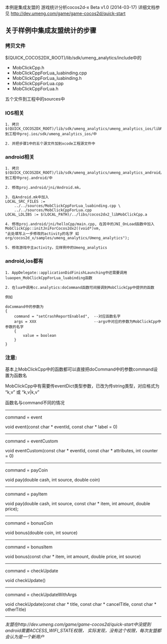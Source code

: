 
本例是集成友盟的 游戏统计分析cocos2d-x Beta v1.0 (2014-03-17)
详细文档参见 <http://dev.umeng.com/game/game-cocos2d/quick-start>



## 关于样例中集成友盟统计的步骤 ##

### 拷贝文件 ###

$(QUICK_COCOS2DX_ROOT)/lib/sdk/umeng_analytics/include中的
* MobClickCpp.h
* MobClickCppForLua_luabinding.cpp
* MobClickCppForLua_luabinding.h
* MobClickCppForLua.cpp
* MobClickCppForLua.h

五个文件到工程中的sources中


### IOS相关 ###

	1. 拷贝$(QUICK_COCOS2DX_ROOT)/lib/sdk/umeng_analytics/umeng_analytics_ios/libMobClickCppWithLibCpp.a到工程中proj.ios/sdk/umeng_analytics_ios/中
	
	2. 并把步骤1中的五个源文件加到xcode工程源文件中

### android相关 ###

	1. 拷贝$(QUICK_COCOS2DX_ROOT)/lib/sdk/umeng_analytics/umeng_analytics_android/* 到工程中proj.android/中
	
	2. 修改proj.android/jni/Android.mk，
	
	3. 在Android.mk中加入
	LOCAL_SRC_FILES :=
    	../../sources/MobClickCppForLua_luabinding.cpp \
    	../../sources/MobClickCppForLua.cpp
	LOCAL_LDLIBS := $(LOCAL_PATH)/../libs/cocos2dx2_libMobClickCpp.a
	
	4. 修改proj.android/jni/helloCpp/main.cpp, 在其中的JNI_OnLoad函数中加入
	MobClickCpp::initJniForCocos2dx2((void*)vm,
	"此处填写上一步修改的activity的名字 如org/cocos2d_x/samples/umeng_analytics/Umeng_analytics");
	
	5. 修改游戏中主activity，见样例中的Umeng_analytics

### android,ios都有 ###
	1. AppDelegate::applicationDidFinishLaunching中还需要调用luaopen_MobClickCppForLua_luabinding函数

	2. 在lua中调用cc.analytics:doCommand函数可间接调到MobClickCpp中提供的函数

	例如

	doCommand中的参数为
	{
		command = "setCrashReportEnabled",	--对应函数名字
		args = XXX 							--args中对应的参数为MobClickCpp中参数的名字
 		{
			value = boolean
		}
	}


### 注意: ###

基本上MobClickCpp中的函数都可以直接把doCommand中的参数command设置为函数名

MobClickCpp中有需要传eventDict类型参数，已改为传string类型，对应格式为 “k,v” 或 “k,v|k,v”

函数名与command不同的情况

***
command = event

void event(const char * eventId, const char * label = 0)
***
command = eventCustom

void eventCustom(const char * eventId, const char * attributes, int counter = 0)
***
command = payCoin

void pay(double cash, int source, double coin)
***
command = payItem

void pay(double cash, int source, const char * item, int amount, double price);
***
command = bonusCoin

void bonus(double coin, int source)
***
command = bonusItem

void bonus(const char * item, int amount, double price, int source)
***
command = checkUpdate

void checkUpdate()
***
command = checkUpdateWithArgs

void checkUpdate(const char * title, const char * cancelTitle, const char * otherTitle)
***

*友盟在http://dev.umeng.com/game/game-cocos2d/quick-start中没提到android需要ACCESS_WIFI_STATE权限，
实际发现，没有这个权限，每次友盟都会认为是一个新用户*
